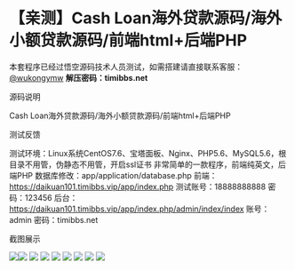 # 【亲测】Cash Loan海外贷款源码/海外小额贷款源码/前端html+后端PHP

本套程序已经过悟空源码技术人员测试，如需搭建请直接联系客服：[@wukongymw](http://t.me/wukongymw)
**解压密码：timibbs.net**

源码说明

Cash Loan海外贷款源码/海外小额贷款源码/前端html+后端PHP

测试反馈

测试环境：Linux系统CentOS7.6、宝塔面板、Nginx、PHP5.6、MySQL5.6，根目录不用管，伪静态不用管，开启ssl证书
非常简单的一款程序，前端纯英文，后端PHP
数据库修改：app/application/database.php
前端：https://daikuan101.timibbs.vip/app/index.php
测试账号：18888888888
密码：123456
后台：https://daikuan101.timibbs.vip/app/index.php/admin/index/index
账号：admin
密码：timibbs.net

截图展示

[![](https://wukongymw.com/wp-content/uploads/2024/04/1e3a4eac0484ca8.png)](https://wukongymw.com/wp-content/uploads/2024/04/1e3a4eac0484ca8.png)[![](https://wukongymw.com/wp-content/uploads/2024/04/51ce5e3fa7f3711.png)](https://wukongymw.com/wp-content/uploads/2024/04/51ce5e3fa7f3711.png)
[![](https://wukongymw.com/wp-content/uploads/2024/04/0e8c766c0282c93.png)](https://wukongymw.com/wp-content/uploads/2024/04/0e8c766c0282c93.png)
[![](https://wukongymw.com/wp-content/uploads/2024/04/ba1eac7343c6f43.png)](https://wukongymw.com/wp-content/uploads/2024/04/ba1eac7343c6f43.png)
[![](https://wukongymw.com/wp-content/uploads/2024/04/7c1f6681f7f3caf.png)](https://wukongymw.com/wp-content/uploads/2024/04/7c1f6681f7f3caf.png)
[![](https://wukongymw.com/wp-content/uploads/2024/04/193f44419e4642e.png)](https://wukongymw.com/wp-content/uploads/2024/04/193f44419e4642e.png)
[![](https://wukongymw.com/wp-content/uploads/2024/04/0b4a1da8d63db38.png)](https://wukongymw.com/wp-content/uploads/2024/04/0b4a1da8d63db38.png)
[![](https://wukongymw.com/wp-content/uploads/2024/04/496df554fc9a4d0.png)](https://wukongymw.com/wp-content/uploads/2024/04/496df554fc9a4d0.png)
[![](https://wukongymw.com/wp-content/uploads/2024/04/f06ee1fbb6424c5.png)](https://wukongymw.com/wp-content/uploads/2024/04/f06ee1fbb6424c5.png)